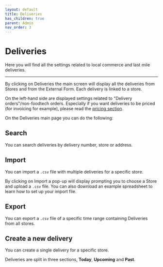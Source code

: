 ```yaml
---
layout: default
title: Deliveries
has_children: true
parent: Admin
nav_order: 3
---
```


# Deliveries

<div class="alert mt-3 alert-info" role="alert">
Here you will find all the settings related to local commerce and last mile deliveries. 
</div>

---

By clicking on <span><i class="fa fa-bicycle" aria-hidden="true"></i> Deliveries</span> the main screen will display all the deliveries from Stores and from the External Form. Each delivery is linked to a store.

On the left-hand side are displayed settings related to "Delivery orders"/non-foodtech orders. Especially if you want deliveries to be priced (for invoicing for example), please read the [pricing section](/en/web/admin/deliveries/pricing/).

On the Deliveries main page you can do the following:

## Search 
You can search deliveries by delivery number, store or address.

## <span><i class="fa fa-upload" aria-hidden="true"></i> Import<span>
You can import a `.csv` file with multiple deliveries for a specific store.

By clicking on <span><i class="fa fa-upload" aria-hidden="true"></i> Import<span> a pop-up will display prompting you to choose a Store and upload a `.csv` file. You can also download an example spreadsheet to learn how to set up your import file.

## <span><i class="fa fa-download" aria-hidden="true"></i> Export<span>
You can export a `.csv` file of a specific time range containing Deliveries from all stores.

## <span><i class="fa fa-plus" aria-hidden="true"></i> Create a new delivery<span>
You can create a single delivery for a specific store.

Deliveries are split in three sections, **Today**, **Upcoming** and **Past**.

